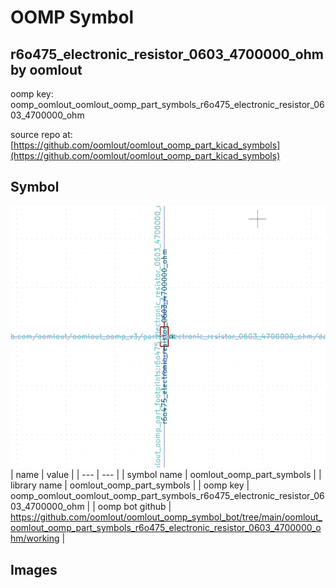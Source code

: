 # OOMP Symbol  
## r6o475_electronic_resistor_0603_4700000_ohm  by oomlout  
  
oomp key: oomp_oomlout_oomlout_oomp_part_symbols_r6o475_electronic_resistor_0603_4700000_ohm  
  
source repo at: [https://github.com/oomlout/oomlout_oomp_part_kicad_symbols](https://github.com/oomlout/oomlout_oomp_part_kicad_symbols)  
## Symbol  
  
[![working.png](working_600.png)](working.png)  
| name | value | 
| --- | --- | 
| symbol name | oomlout_oomp_part_symbols | 
| library name | oomlout_oomp_part_symbols | 
| oomp key | oomp_oomlout_oomlout_oomp_part_symbols_r6o475_electronic_resistor_0603_4700000_ohm | 
| oomp bot github | https://github.com/oomlout/oomlout_oomp_symbol_bot/tree/main/oomlout_oomlout_oomp_part_symbols_r6o475_electronic_resistor_0603_4700000_ohm/working | 
## Images  

